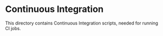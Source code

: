 Continuous Integration
======================

This directory contains Continuous Integration  scripts, needed for
running CI jobs.  